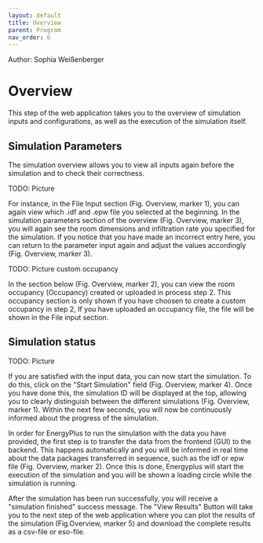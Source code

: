 ```yaml
---
layout: default
title: Overview
parent: Program
nav_order: 6
---
```


Author: Sophia Weißenberger
# Overview

This step of the web application takes you to the overview of simulation inputs and configurations, as well as the execution of the simulation itself.



## Simulation Parameters

The simulation overview allows you to view all inputs again before the simulation and to check their correctness.

TODO: Picture


For instance, in the File Input section (Fig. Overview, marker 1), you can again view which .idf and .epw file you selected at the beginning. In the simulation parameters section of the overview (Fig. Overview, marker 3), you will again see the room dimensions and infiltration rate you specified for the simulation. If you notice that you have made an incorrect entry here, you can return to the parameter input again and adjust the values accordingly (Fig. Overview, marker 3).

TODO: Picture custom occupancy

In the section below (Fig. Overview, marker 2), you can view the room occupancy (Occupancy) created or uploaded in process step 2. This occupancy section is only shown if you have choosen to create a custom occupancy in step 2, If you have uploaded an occupancy file, the file will be shown in the File input section.

## Simulation status 

TODO: Picture

If you are satisfied with the input data, you can now start the simulation. To do this, click on the "Start Simulation" field (Fig. Overview, marker 4). Once you have done this, the simulation ID will be displayed at the top, allowing you to clearly distinguish between the different simulations (Fig. Overview, marker 1). Within the next few seconds, you will now be continuously informed about the progress of the simulation.

In order for EnergyPlus to run the simulation with the data you have provided, the first step is to transfer the data from the frontend (GUI) to the backend. This happens automatically and you will be informed in real time about the data packages transferred in sequence, such as the idf or epw file (Fig. Overview, marker 2). Once this is done, Energyplus will start the execution of the simulation and you will be shown a loading circle while the simulation is running.

After the simulation has been run successfully, you will receive a "simulation finished" success message. The "View Results" Button will take you to the next step of the web application where you can plot the results of the simulation (Fig.Overview, marker 5) and download the complete results as a csv-file or eso-file.
